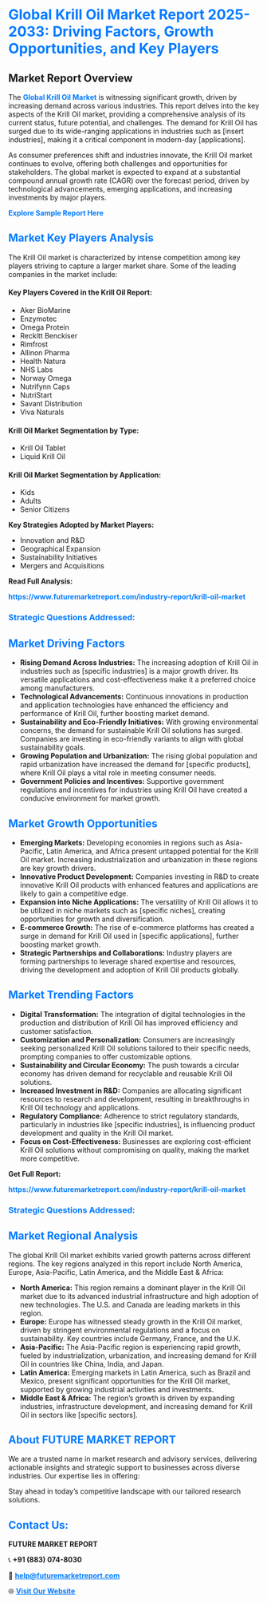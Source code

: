 <h1 style="color: #007BFF;">Global Krill Oil Market Report 2025-2033: Driving Factors, Growth Opportunities, and Key Players</h1>

<section id="overview">
<h2>Market Report Overview</h2>
<p>The <a href="https://www.futuremarketreport.com/industry-report/krill-oil-market" style="color: #007BFF; text-decoration: none;"><strong>Global Krill Oil Market</strong></a> is witnessing significant growth, driven by increasing demand across various industries. This report delves into the key aspects of the Krill Oil market, providing a comprehensive analysis of its current status, future potential, and challenges. The demand for Krill Oil has surged due to its wide-ranging applications in industries such as [insert industries], making it a critical component in modern-day [applications].</p>
<p>As consumer preferences shift and industries innovate, the Krill Oil market continues to evolve, offering both challenges and opportunities for stakeholders. The global market is expected to expand at a substantial compound annual growth rate (CAGR) over the forecast period, driven by technological advancements, emerging applications, and increasing investments by major players.</p>
</section>

<section id="overview">
<p><a href="https://www.futuremarketreport.com/request-sample/reportId=107408" style="color: #007BFF; text-decoration: none;"><strong>Explore Sample Report Here</strong></a></p>
</section>

<section id="key-players">
<h2 style="color: #007BFF;">Market Key Players Analysis</h2>
<p>The Krill Oil market is characterized by intense competition among key players striving to capture a larger market share. Some of the leading companies in the market include:</p>
<h4>Key Players Covered in the Krill Oil Report:</h4>
<ul><li>Aker BioMarine</li><li>Enzymotec</li><li>Omega Protein</li><li>Reckitt Benckiser</li><li>Rimfrost</li><li>Allinon Pharma</li><li>Health Natura</li><li>NHS Labs</li><li>Norway Omega</li><li>Nutrifynn Caps</li><li>NutriStart</li><li>Savant Distribution</li><li>Viva Naturals</li></ul>
<h4>Krill Oil Market Segmentation by Type:</h4>
<ul><li>Krill Oil Tablet</li><li>Liquid Krill Oil</li></ul>

<h4>Krill Oil Market Segmentation by Application:</h4>
<ul><li>Kids</li><li>Adults</li><li>Senior Citizens</li></ul>
<p><strong>Key Strategies Adopted by Market Players:</strong></p>
<ul>
<li>Innovation and R&D</li>
<li>Geographical Expansion</li>
<li>Sustainability Initiatives</li>
<li>Mergers and Acquisitions</li>
</ul>
</section>

<section>
<p><strong>Read Full Analysis: </strong></p><a href="https://www.futuremarketreport.com/industry-report/krill-oil-market" style="color: #007BFF; text-decoration: none;"><strong>https://www.futuremarketreport.com/industry-report/krill-oil-market</strong></a>
<h3 style="color: #007BFF;">Strategic Questions Addressed:</h3>
</section>

<section id="driving-factors">
<h2 style="color: #007BFF;">Market Driving Factors</h2>
<ul>
<li><strong>Rising Demand Across Industries:</strong> The increasing adoption of Krill Oil in industries such as [specific industries] is a major growth driver. Its versatile applications and cost-effectiveness make it a preferred choice among manufacturers.</li>
<li><strong>Technological Advancements:</strong> Continuous innovations in production and application technologies have enhanced the efficiency and performance of Krill Oil, further boosting market demand.</li>
<li><strong>Sustainability and Eco-Friendly Initiatives:</strong> With growing environmental concerns, the demand for sustainable Krill Oil solutions has surged. Companies are investing in eco-friendly variants to align with global sustainability goals.</li>
<li><strong>Growing Population and Urbanization:</strong> The rising global population and rapid urbanization have increased the demand for [specific products], where Krill Oil plays a vital role in meeting consumer needs.</li>
<li><strong>Government Policies and Incentives:</strong> Supportive government regulations and incentives for industries using Krill Oil have created a conducive environment for market growth.</li>
</ul>
</section>

<section id="growth-opportunities">
<h2 style="color: #007BFF;">Market Growth Opportunities</h2>
<ul>
<li><strong>Emerging Markets:</strong> Developing economies in regions such as Asia-Pacific, Latin America, and Africa present untapped potential for the Krill Oil market. Increasing industrialization and urbanization in these regions are key growth drivers.</li>
<li><strong>Innovative Product Development:</strong> Companies investing in R&D to create innovative Krill Oil products with enhanced features and applications are likely to gain a competitive edge.</li>
<li><strong>Expansion into Niche Applications:</strong> The versatility of Krill Oil allows it to be utilized in niche markets such as [specific niches], creating opportunities for growth and diversification.</li>
<li><strong>E-commerce Growth:</strong> The rise of e-commerce platforms has created a surge in demand for Krill Oil used in [specific applications], further boosting market growth.</li>
<li><strong>Strategic Partnerships and Collaborations:</strong> Industry players are forming partnerships to leverage shared expertise and resources, driving the development and adoption of Krill Oil products globally.</li>
</ul>
</section>

<section id="trending-factors">
<h2 style="color: #007BFF;">Market Trending Factors</h2>
<ul>
<li><strong>Digital Transformation:</strong> The integration of digital technologies in the production and distribution of Krill Oil has improved efficiency and customer satisfaction.</li>
<li><strong>Customization and Personalization:</strong> Consumers are increasingly seeking personalized Krill Oil solutions tailored to their specific needs, prompting companies to offer customizable options.</li>
<li><strong>Sustainability and Circular Economy:</strong> The push towards a circular economy has driven demand for recyclable and reusable Krill Oil solutions.</li>
<li><strong>Increased Investment in R&D:</strong> Companies are allocating significant resources to research and development, resulting in breakthroughs in Krill Oil technology and applications.</li>
<li><strong>Regulatory Compliance:</strong> Adherence to strict regulatory standards, particularly in industries like [specific industries], is influencing product development and quality in the Krill Oil market.</li>
<li><strong>Focus on Cost-Effectiveness:</strong> Businesses are exploring cost-efficient Krill Oil solutions without compromising on quality, making the market more competitive.</li>
</ul>
</section>

<section>
<p><strong>Get Full Report: </strong></p><a href="https://www.futuremarketreport.com/industry-report/krill-oil-market" style="color: #007BFF; text-decoration: none;"><strong>https://www.futuremarketreport.com/industry-report/krill-oil-market</strong></a>
<h3 style="color: #007BFF;">Strategic Questions Addressed:</h3>
</section>


<section id="regional-analysis">
<h2 style="color: #007BFF;">Market Regional Analysis</h2>
<p>The global Krill Oil market exhibits varied growth patterns across different regions. The key regions analyzed in this report include North America, Europe, Asia-Pacific, Latin America, and the Middle East & Africa:</p>
<ul>
<li><strong>North America:</strong> This region remains a dominant player in the Krill Oil market due to its advanced industrial infrastructure and high adoption of new technologies. The U.S. and Canada are leading markets in this region.</li>
<li><strong>Europe:</strong> Europe has witnessed steady growth in the Krill Oil market, driven by stringent environmental regulations and a focus on sustainability. Key countries include Germany, France, and the U.K.</li>
<li><strong>Asia-Pacific:</strong> The Asia-Pacific region is experiencing rapid growth, fueled by industrialization, urbanization, and increasing demand for Krill Oil in countries like China, India, and Japan.</li>
<li><strong>Latin America:</strong> Emerging markets in Latin America, such as Brazil and Mexico, present significant opportunities for the Krill Oil market, supported by growing industrial activities and investments.</li>
<li><strong>Middle East & Africa:</strong> The region’s growth is driven by expanding industries, infrastructure development, and increasing demand for Krill Oil in sectors like [specific sectors].</li>
</ul>
</section>

<footer>
<h2 style="color: #007BFF;">About FUTURE MARKET REPORT</h2>
<p>We are a trusted name in market research and advisory services, delivering actionable insights and strategic support to businesses across diverse industries. Our expertise lies in offering:</p>

<p>Stay ahead in today’s competitive landscape with our tailored research solutions.</p>

<h2 style="color: #007BFF;">Contact Us:</h2>
<p><strong>FUTURE MARKET REPORT</strong></p>
<p>📞 <strong>+91 (883) 074-8030</strong></p>
<p>📧 <strong><a href="mailto:help@futuremarketreport.com" style="color: #007BFF;">help@futuremarketreport.com</a></strong></p>
<p>🌐 <strong><a href="https://www.futuremarketreport.com/" style="color: #007BFF;">Visit Our Website</a></strong></p>
</footer>